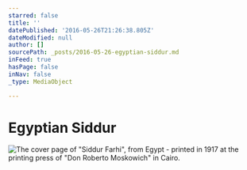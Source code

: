 ```yaml
---
starred: false
title: ''
datePublished: '2016-05-26T21:26:38.805Z'
dateModified: null
author: []
sourcePath: _posts/2016-05-26-egyptian-siddur.md
inFeed: true
hasPage: false
inNav: false
_type: MediaObject

---
```

# Egyptian Siddur
![
The cover page of "Siddur Farhi", from Egypt - printed in 1917 at the printing  press of "Don Roberto Moskowich" in Cairo.
](https://the-grid-user-content.s3-us-west-2.amazonaws.com/84c1f224-4f4b-4d20-84dd-a771cc3fbca8.jpg)